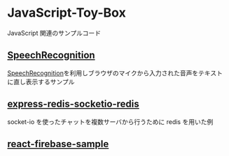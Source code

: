 # JavaScript-Toy-Box

JavaScript 関連のサンプルコード

## [SpeechRecognition](./SpeechRecognition)

[SpeechRecognition](https://developer.mozilla.org/ja/docs/Web/API/SpeechRecognition)を利用しブラウザのマイクから入力された音声をテキストに直し表示するサンプル

## [express-redis-socketio-redis](./express-redis-socketio-redis)

socket-io を使ったチャットを複数サーバから行うために redis を用いた例

## [react-firebase-sample](./react-firebase-sample)
